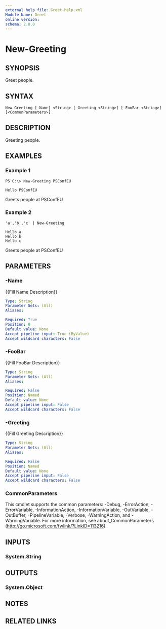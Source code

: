 ```yaml
---
external help file: Greet-help.xml
Module Name: Greet
online version:
schema: 2.0.0
---
```


# New-Greeting

## SYNOPSIS
Greet people.

## SYNTAX

```
New-Greeting [-Name] <String> [-Greeting <String>] [-FooBar <String>] [<CommonParameters>]
```

## DESCRIPTION
Greeting people.

## EXAMPLES

### Example 1
```
PS C:\> New-Greeting PSConfEU

Hello PSConfEU
```

Greets people at PSConfEU

### Example 2
```
'a','b','c' | New-Greeting

Hello a
Hello b
Hello c
```

Greets people at PSConfEU

## PARAMETERS

### -Name
{{Fill Name Description}}

```yaml
Type: String
Parameter Sets: (All)
Aliases:

Required: True
Position: 0
Default value: None
Accept pipeline input: True (ByValue)
Accept wildcard characters: False
```

### -FooBar
{{Fill FooBar Description}}

```yaml
Type: String
Parameter Sets: (All)
Aliases:

Required: False
Position: Named
Default value: None
Accept pipeline input: False
Accept wildcard characters: False
```

### -Greeting
{{Fill Greeting Description}}

```yaml
Type: String
Parameter Sets: (All)
Aliases:

Required: False
Position: Named
Default value: None
Accept pipeline input: False
Accept wildcard characters: False
```

### CommonParameters
This cmdlet supports the common parameters: -Debug, -ErrorAction, -ErrorVariable, -InformationAction, -InformationVariable, -OutVariable, -OutBuffer, -PipelineVariable, -Verbose, -WarningAction, and -WarningVariable.
For more information, see about_CommonParameters (http://go.microsoft.com/fwlink/?LinkID=113216).

## INPUTS

### System.String

## OUTPUTS

### System.Object

## NOTES

## RELATED LINKS
